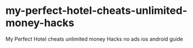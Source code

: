 # my-perfect-hotel-cheats-unlimited-money-hacks
My Perfect Hotel cheats unlimited money Hacks no ads ios android guide
